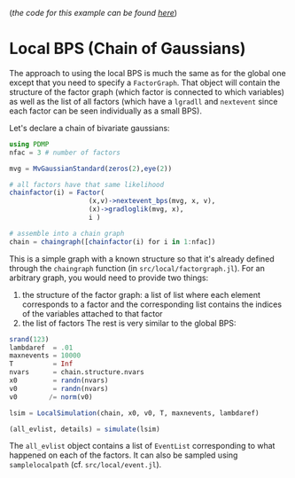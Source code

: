 (*the code for this example can be found [here](https://github.com/alan-turing-institute/PDMP.jl/blob/master/test/ex_lbps1.jl)*)

# Local BPS (Chain of Gaussians)

The approach to using the local BPS is much the same as for the global one
except that you need to specify a `FactorGraph`.
That object will contain the structure of the factor graph (which factor is
connected to which variables) as well as the list of all factors (which have a
`lgradll` and `nextevent` since each factor can be seen individually as a small
BPS).

Let's declare a chain of bivariate gaussians:
```julia
using PDMP
nfac = 3 # number of factors

mvg = MvGaussianStandard(zeros(2),eye(2))

# all factors have that same likelihood
chainfactor(i) = Factor(
                    (x,v)->nextevent_bps(mvg, x, v),
                    (x)->gradloglik(mvg, x),
                    i )

# assemble into a chain graph
chain = chaingraph([chainfactor(i) for i in 1:nfac])
```
This is a simple graph with a known structure so that it's already defined
through the `chaingraph` function (in `src/local/factorgraph.jl`). For an
arbitrary graph, you would need to provide two things:
1. the structure of the factor graph: a list of list where each element
corresponds to a factor and the corresponding list contains the indices of the
variables attached to that factor
2. the list of factors
The rest is very similar to the global BPS:
```julia
srand(123)
lambdaref  = .01
maxnevents = 10000
T          = Inf
nvars      = chain.structure.nvars
x0         = randn(nvars)
v0         = randn(nvars)
v0        /= norm(v0)

lsim = LocalSimulation(chain, x0, v0, T, maxnevents, lambdaref)

(all_evlist, details) = simulate(lsim)
```
The `all_evlist` object contains a list of `EventList` corresponding to what
happened on each of the factors. It can also be sampled using `samplelocalpath`
(cf. `src/local/event.jl`).
